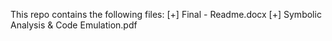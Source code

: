 
This repo contains the following files:
  [+] Final - Readme.docx
  [+] Symbolic Analysis & Code Emulation.pdf
